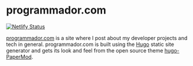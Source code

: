 # programmador.com

[![Netlify Status](https://api.netlify.com/api/v1/badges/2132bf91-61c6-4e2d-979a-aaff625d56fd/deploy-status)](https://app.netlify.com/sites/programmador/deploys)

[programmador.com][1] is a site where I post about my developer projects and
tech in general. programmador.com is built using the [Hugo][2] static site
generator and gets its look and feel from the open source theme
[hugo-PaperMod][3].

[1]: https://www.programmador.com
[2]: https://gohugo.io
[3]: https://github.com/adityatelange/hugo-PaperMod
